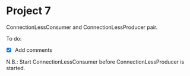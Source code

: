 Project 7
====================
ConnectionLessConsumer and ConnectionLessProducer pair.

To do:

- [x] Add comments

N.B.:
Start ConnectionLessConsumer before ConnectionLessProducer is started.
